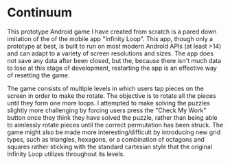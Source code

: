 # Continuum

This prototype Android game I have created from scratch is a pared down imitation of the of the mobile app "Infinity Loop". This app, though only a prototype at best, is built to run on most modern Android APIs (at least >14) and can adapt to a variety of screen resolutions and sizes. The app does not save any data after been closed, but the, because there isn't much data to lose at this stage of development, restarting the app is an effective way of resetting the game.

The game consists of multiple levels in which users tap pieces on the screen in order to make the rotate. The objective is to rotate all the pieces until they form one more loops. I attempted to make solving the puzzles slightly more challenging by forcing users press the "Check My Work" button once they think they have solved the puzzle, rather than being able to aimlessly rotate pieces until the correct permutation has been struck. The game might also be made more interesting/difficult by introducing new grid types, such as triangles, hexagons, or a combination of octagons and squares rather sticking with the standard cartesian style that the original Infinity Loop utilizes throughout its levels.
